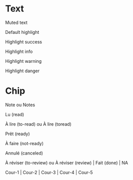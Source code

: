 # Text
<span class="muted-text">Muted text</span>

<span class="highlight">Default highlight</span>

<span class="highlight success">Highlight success</span>

<span class="highlight info">Highlight info</span>

<span class="highlight warning">Highlight warning</span>

<span class="highlight danger">Highlight danger</span>

# Chip
<span class="chip note">Note</span> ou <span class="chip notes">Notes</span>

<span class="chip read">Lu (read)</span>

<span class="chip to-read">À lire (to-read)</span> ou <span class="chip toread">À lire (toread)</span>

<span class="chip ready">Prêt (ready)</span>

<span class="chip not-ready">À faire (not-ready)</span>

<span class="chip canceled">Annulé (canceled)</span>

<span class="chip to-review">À réviser (to-review)</span> ou <span class="chip review">À réviser (review)</span> | <span class="chip done">Fait (done)</span> | <span class="chip na">NA</span>

<span class="chip cours-1">Cour-1</span> | <span class="chip cours-2">Cour-2</span> | <span class="chip cours-3">Cour-3</span> | <span class="chip cours-4">Cour-4</span> | <span class="chip cours-5">Cour-5</span>
